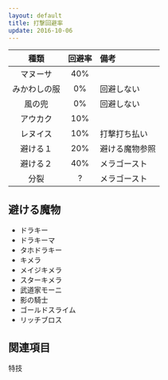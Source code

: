 ```yaml
---
layout: default
title: 打撃回避率
update: 2016-10-06
---
```



| 種類 | 回避率 | 備考 |
|:----:|:------:|:-----|
| マヌーサ | 40% |
| みかわしの服 | 0% | 回避しない |
| 風の兜 | 0% | 回避しない
| アウカク | 10% |
| レヌイス | 10% | 打撃打ち払い |
| 避ける１ | 20% | 避ける魔物参照 |
| 避ける２ | 40% | メラゴースト |
| 分裂     | ?   | メラゴースト |


## 避ける魔物

* ドラキー
* ドラキーマ
* タホドラキー
* キメラ
* メイジキメラ
* スターキメラ
* 武道家モーニ
* 影の騎士
* ゴールドスライム
* リッチブロス


## 関連項目

特技
